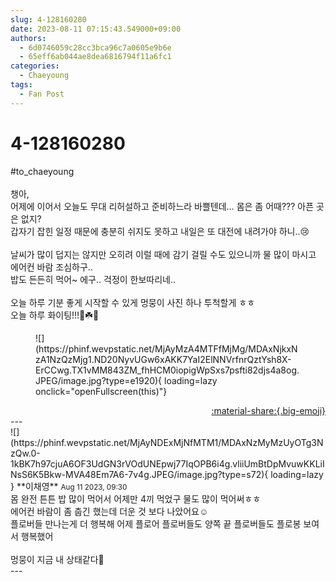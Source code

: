 ```yaml
---
slug: 4-128160280
date: 2023-08-11 07:15:43.549000+09:00
authors:
  - 6d0746059c28cc3bca96c7a0605e9b6e
  - 65eff6ab044ae8dea6816794f11a6fc1
categories:
  - Chaeyoung
tags:
  - Fan Post
---
```


# 4-128160280

<div class="post-container" markdown="1">
<div class="content-container md-sidebar__scrollwrap" markdown="1">

\#to_chaeyoung <br><br>챙아,<br>어제에 이어서 오늘도 무대 리허설하고 준비하느라 바쁠텐데… 몸은 좀 어때??? 아픈 곳은 없지?<br>갑자기 잡힌 일정 때문에 충분히 쉬지도 못하고 내일은 또 대전에 내려가야 하니..😢<br><br>날씨가 많이 덥지는 않지만 오히려 이럴 때에 감기 걸릴 수도 있으니까 물 많이 마시고 에어컨 바람 조심하구..<br>밥도 든든히 먹어~ 에구.. 걱정이 한보따리네..<br><br>오늘 하루 기분 좋게 시작할 수 있게 멍뭉이 사진 하나 투척할게 ㅎㅎ<br>오늘 하루 화이팅!!!💪☘️💪
<figure markdown="1">
![](https://phinf.wevpstatic.net/MjAyMzA4MTFfMjMg/MDAxNjkxNzA1NzQzMjg1.ND20NyvUGw6xAKK7YaI2ElNNVrfnrQztYsh8X-ErCCwg.TX1vMM843ZM_fhHCM0iopigWpSxs7psfti82djs4a8og.JPEG/image.jpg?type=e1920){ loading=lazy onclick="openFullscreen(this)"}
</figure>


</div>
</div>

<div style="text-align: right;" markdown="1">
<a href="https://weverse.io/fromis9/fanpost/4-128160280" style="text-align: right;">:material-share:{.big-emoji}</a>
</div>
---

<div class="comments-container md-sidebar__scrollwrap" markdown="1">
<div class="comment" markdown="1">
<div class='id-container' markdown="1">
![](https://phinf.wevpstatic.net/MjAyNDExMjNfMTM1/MDAxNzMyMzUyOTg3NzQw.0-1kBK7h97cjuA6OF3UdGN3rVOdUNEpwj77IqOPB6i4g.vliiUmBtDpMvuwKKLiINsS6K5Bkw-MVA48Em7A6-7v4g.JPEG/image.jpg?type=s72){ loading=lazy }
**<span class="artist">이채영</span>** <small>Aug 11 2023, 09:30</small><br>
</div>
<div class='comment-body' markdown="1">
몸 완전 튼튼 밥 많이 먹어서 어제만 4끼 먹었구 물도 많이 먹어써ㅎㅎ<br>에어컨 바람이 좀 춥긴 했는데 더운 것 보다 나았어요☺️<br>플로버들 만나는게 더 행복해 어제 플로어 플로버들도 양쪽 끝 플로버들도 플로봉 보여서 행복했어<br><br>멍뭉이 지금 내 상태같다🤤
</div>
</div>
</div>
---
